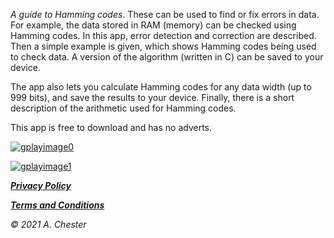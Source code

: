 

_A guide to Hamming codes_. These can be used to find or fix errors in data. 
For example, the data stored in RAM (memory) can be checked using Hamming codes.
In this app, error detection and correction are described.
Then a simple example is given, which shows Hamming codes being used to check data.
A version of the algorithm (written in C) can be saved to your device.

The app also lets you calculate Hamming codes for any data width (up to 999 bits), and save the results to your device.
Finally, there is a short description of the arithmetic used for Hamming codes.

This app is free to download and has no adverts.

[![gplayimage0](https://github.com/vermilionpost/HammingCodes/blob/main/gplayimage.png)](https://play.google.com/store/apps/details?id=achester.com.hammingcodes)


[![gplayimage1](https://github.com/user-attachments/assets/346e68d9-90cc-4def-a823-1d9f402ae40f)](https://play.google.com/store/apps/details?id=achester.com.hammingcodes)


[***Privacy Policy***](./privacy) 

[***Terms and Conditions***](./terms) 


_© 2021 A. Chester_
